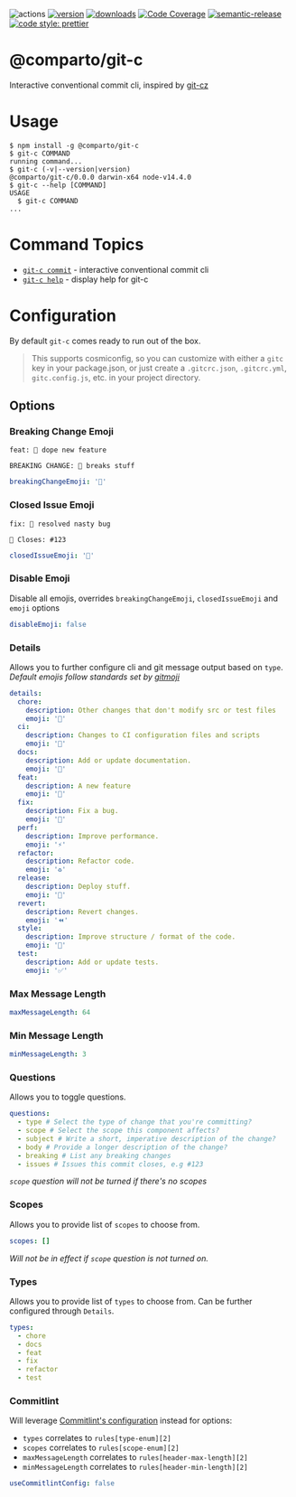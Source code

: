 ![actions][actions-badge]
[![version][version-badge]][package] [![downloads][downloads-badge]][npmtrends]
[![Code Coverage][coverage-badge]][coverage]
[![semantic-release][semantic-release-badge]][semantic-release]
[![code style: prettier][prettier-badge]][prettier]

# @comparto/git-c

Interactive conventional commit cli, inspired by [git-cz](https://github.com/streamich/git-cz)

# Usage

  <!-- usage -->

```sh-session
$ npm install -g @comparto/git-c
$ git-c COMMAND
running command...
$ git-c (-v|--version|version)
@comparto/git-c/0.0.0 darwin-x64 node-v14.4.0
$ git-c --help [COMMAND]
USAGE
  $ git-c COMMAND
...
```

<!-- usagestop -->

# Command Topics

- [`git-c commit`](docs//commit.md) - interactive conventional commit cli
- [`git-c help`](docs//help.md) - display help for git-c

<!-- commandsstop -->

# Configuration

By default `git-c` comes ready to run out of the box.

> This supports cosmiconfig, so you can customize with either a `gitc` key in your package.json, or just create a `.gitcrc.json`, `.gitcrc.yml`, `gitc.config.js`, etc. in your project directory.

## Options

### Breaking Change Emoji

```
feat: 🎸 dope new feature

BREAKING CHANGE: 🧨 breaks stuff
```

```yml
breakingChangeEmoji: '🧨'
```

### Closed Issue Emoji

```
fix: 🐛 resolved nasty bug

🏁 Closes: #123
```

```yml
closedIssueEmoji: '🏁'
```

### Disable Emoji

Disable all emojis, overrides `breakingChangeEmoji`, `closedIssueEmoji` and `emoji` options

```yml
disableEmoji: false
```

### Details

Allows you to further configure cli and git message output based on `type`.
_Default emojis follow standards set by [gitmoji][gitmoji]_

```yml
details:
  chore:
    description: Other changes that don't modify src or test files
    emoji: '🤖'
  ci:
    description: Changes to CI configuration files and scripts
    emoji: '👷'
  docs:
    description: Add or update documentation.
    emoji: '📝'
  feat:
    description: A new feature
    emoji: '🎸'
  fix:
    description: Fix a bug.
    emoji: '🐛'
  perf:
    description: Improve performance.
    emoji: '⚡️'
  refactor:
    description: Refactor code.
    emoji: '♻️'
  release:
    description: Deploy stuff.
    emoji: '🚀'
  revert:
    description: Revert changes.
    emoji: '⏪'
  style:
    description: Improve structure / format of the code.
    emoji: '🎨'
  test:
    description: Add or update tests.
    emoji: '✅'
```

### Max Message Length

```yml
maxMessageLength: 64
```

### Min Message Length

```yml
minMessageLength: 3
```

### Questions

Allows you to toggle questions.

```yml
questions:
  - type # Select the type of change that you're committing?
  - scope # Select the scope this component affects?
  - subject # Write a short, imperative description of the change?
  - body # Provide a longer description of the change?
  - breaking # List any breaking changes
  - issues # Issues this commit closes, e.g #123
```

_`scope` question will not be turned if there's no scopes_

### Scopes

Allows you to provide list of `scopes` to choose from.

```yml
scopes: []
```

_Will not be in effect if `scope` question is not turned on._

### Types

Allows you to provide list of `types` to choose from. Can be further configured through `Details`.

```yml
types:
  - chore
  - docs
  - feat
  - fix
  - refactor
  - test
```

### Commitlint

Will leverage [Commitlint's configuration](https://commitlint.js.org/#/reference-configuration) instead for options:

- `types` correlates to `rules[type-enum][2]`
- `scopes` correlates to `rules[scope-enum][2]`
- `maxMessageLength` correlates to `rules[header-max-length][2]`
- `minMessageLength` correlates to `rules[header-min-length][2]`

```yml
useCommitlintConfig: false
```

[actions-badge]: https://img.shields.io/github/workflow/status/comparto/git-c/Release?label=actions&logo=github-actions&style=flat-square
[version-badge]: https://img.shields.io/npm/v/@comparto/git-c.svg?logo=npm&style=flat-square
[package]: https://www.npmjs.com/package/@comparto/git-c
[downloads-badge]: https://img.shields.io/npm/dm/@comparto/git-c.svg?logo=npm&style=flat-square
[npmtrends]: http://www.npmtrends.com/@comparto/git-c
[semantic-release]: https://github.com/semantic-release/semantic-release
[semantic-release-badge]: https://img.shields.io/badge/%20%20%F0%9F%93%A6%F0%9F%9A%80-semantic--release-e10079.svg?style=flat-square
[coverage-badge]: https://img.shields.io/codecov/c/github/comparto/git-c.svg?style=flat-square
[coverage]: https://codecov.io/github/comparto/git-c
[prettier-badge]: https://img.shields.io/badge/code_style-prettier-ff69b4.svg?style=flat-square
[prettier]: https://github.com/prettier/prettier
[gitmoji]: https://gitmoji.carloscuesta.me/
